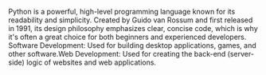 Python is a powerful, high-level programming language known for its readability and simplicity. Created by Guido van Rossum and first released in 1991, its design philosophy emphasizes clear, concise code, which is why it's often a great choice for both beginners and experienced developers. Software Development: Used for building desktop applications, games, and other software.Web Development: Used for creating the back-end (server-side) logic of websites and web applications.
